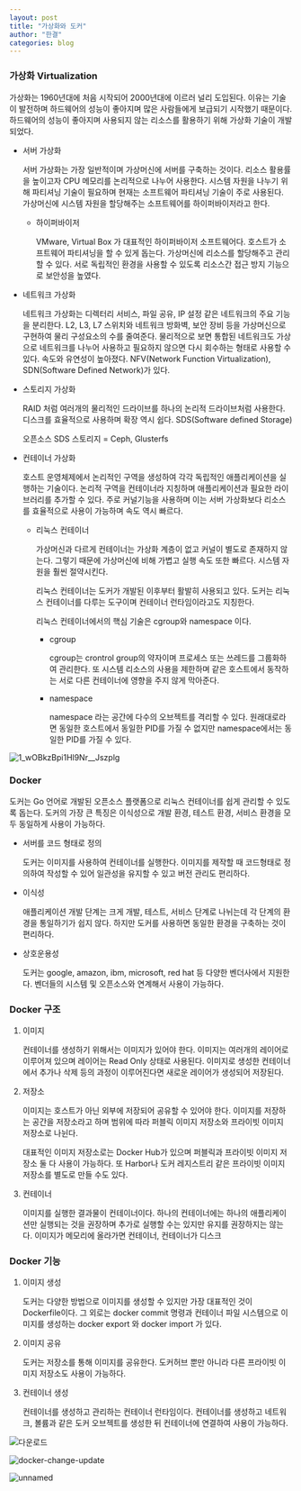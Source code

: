 ```yaml
---
layout: post
title: "가상화와 도커"
author: "한결"
categories: blog
---
```


### 가상화 Virtualization



가상화는 1960년대에 처음 시작되어 2000년대에 이르러 널리 도입된다. 이유는 기술이 발전하며 하드웨어의 성능이 좋아지며 많은 사람들에게 보급되기 시작했기 때문이다. 하드웨어의 성능이 좋아지며 사용되지 않는 리소스를 활용하기 위해 가상화 기술이 개발되었다.

* 서버 가상화

  서버 가상화는 가장 일반적이며 가상머신에 서버를 구축하는 것이다. 리소스 활용률을 높이고자 CPU 메모리를 논리적으로 나누어 사용한다. 시스템 자원을 나누기 위해 파티셔닝 기술이 필요하며 현재는 소프트웨어 파티셔닝 기술이 주로 사용된다. 가상머신에 시스템 자원을 할당해주는 소프트웨어를 하이퍼바이저라고 한다.

  * 하이퍼바이저

    VMware, Virtual Box 가 대표적인 하이퍼바이저 소프트웨어다. 호스트가 소프트웨어 파티셔닝을 할 수 있게 돕는다. 가상머신에 리소스를 할당해주고 관리할 수 있다. 서로 독립적인 환경을 사용할 수 있도록 리소스간 접근 방지 기능으로 보안성을 높였다. 

* 네트워크 가상화

  네트워크 가상화는 디렉터리 서비스, 파일 공유, IP 설정 같은 네트워크의 주요 기능을 분리한다. L2, L3, L7 스위치와 네트워크 방화벽, 보안 장비 등을 가상머신으로 구현하여 물리 구성요소의 수를 줄여준다. 물리적으로 보면 통합된 네트워크도 가상으로 네트워크를 나누어 사용하고 필요하지 않으면 다시 회수하는 형태로 사용할 수 있다. 속도와 유연성이 높아졌다. NFV(Network Function Virtualization), SDN(Software Defined Network)가 있다.

* 스토리지 가상화

  RAID 처럼 여러개의 물리적인 드라이브를 하나의 논리적 드라이브처럼 사용한다. 디스크를 효율적으로 사용하며 확장 역시 쉽다. SDS(Software defined Storage)

  오픈소스 SDS 스토리지 = Ceph, Glusterfs

* 컨테이너 가상화

  호스트 운영체제에서 논리적인 구역을 생성하여 각각 독립적인 애플리케이션을 실행하는 기술이다. 논리적 구역을 컨테이너라 지칭하며 애플리케이션과 필요한 라이브러리를 추가할 수 있다. 주로 커널기능을 사용하며 이는 서버 가상화보다 리소스를 효율적으로 사용이 가능하며 속도 역시 빠르다.

  * 리눅스 컨테이너

    가상머신과 다르게 컨테이너는 가상화 계층이 없고 커널이 별도로 존재하지 않는다. 그렇기 때문에 가상머신에 비해 가볍고 실행 속도 또한 빠르다. 시스템 자원을 훨씬 절약시킨다.

    리눅스 컨테이너는 도커가 개발된 이후부터 활발히 사용되고 있다. 도커는 리눅스 컨테이너를 다루는 도구이며 컨테이너 런타임이라고도 지칭한다.

    리눅스 컨테이너에서의 핵심 기술은 cgroup와 namespace 이다.

    * cgroup

      cgroup는 crontrol group의 약자이며 프로세스 또는 쓰레드를 그룹화하여 관리한다. 또 시스템 리소스의 사용을 제한하며 같은 호스트에서 동작하는 서로 다른 컨테이너에 영향을 주지 않게 막아준다.

    * namespace 

      namespace 라는 공간에 다수의 오브젝트를 격리할 수 있다. 원래대로라면 동일한 호스트에서 동일한 PID를 가질 수 없지만 namespace에서는 동일한 PID를 가질 수 있다.
  
  
![1_wOBkzBpi1Hl9Nr__Jszplg](https://user-images.githubusercontent.com/69098825/90334080-fcdcab80-e005-11ea-9f0d-917577a0cb0a.png)
  
  
  
### Docker

도커는 Go 언어로 개발된 오픈소스 플랫폼으로 리눅스 컨테이너를 쉽게 관리할 수 있도록 돕는다. 도커의 가장 큰 특징은 이식성으로 개발 환경, 테스트 환경, 서비스 환경을 모두 동일하게 사용이 가능하다.

* 서버를 코드 형태로 정의

  도커는 이미지를 사용하여 컨테이너를 실행한다. 이미지를 제작할 때 코드형태로 정의하여 작성할 수 있어 일관성을 유지할 수 있고 버전 관리도 편리하다.

* 이식성

  애플리케이션 개발 단계는 크게 개발, 테스트, 서비스 단계로 나뉘는데 각 단계의 환경을 통일하기가 쉽지 않다. 하지만 도커를 사용하면 동일한 환경을 구축하는 것이 편리하다.

* 상호운용성

  도커는 google, amazon, ibm, microsoft, red hat 등 다양한 벤더사에서 지원한다. 벤더들의 시스템 및 오픈소스와 연계해서 사용이 가능하다.



### Docker 구조

1. 이미지

   컨테이너를 생성하기 위해서는 이미지가 있어야 한다. 이미지는 여러개의 레이어로 이루어져 있으며 레이어는 Read Only 상태로 사용된다. 이미지로 생성한 컨테이너에서 추가나 삭제 등의 과정이 이루어진다면 새로운 레이어가 생성되어 저장된다. 

2. 저장소

   이미지는 호스트가 아닌 외부에 저장되어 공유할 수 있어야 한다. 이미지를 저장하는 공간을 저장소라고 하며 범위에 따라 퍼블릭 이미지 저장소와 프라이빗 이미지 저장소로 나뉜다.

   대표적인 이미지 저장소로는 Docker Hub가 있으며 퍼블릭과 프라이빗 이미지 저장소 둘 다 사용이 가능하다. 또 Harbor나 도커 레지스트리 같은 프라이빗 이미지 저장소를 별도로 만들 수도 있다. 

3. 컨테이너

   이미지를 실행한 결과물이 컨테이너이다. 하나의 컨테이너에는 하나의 애플리케이션만 실행되는 것을 권장하며 추가로 실행할 수는 있지만 유지를 권장하지는 않는다. 이미지가 메모리에 올라가면 컨테이너, 컨테이너가 디스크



### Docker 기능

1. 이미지 생성

   도커는 다양한 방법으로 이미지를 생성할 수 있지만 가장 대표적인 것이 Dockerfile이다. 그 외로는 docker commit 명령과 컨테이너 파일 시스템으로 이미지를 생성하는 docker export 와 docker import 가 있다.

2. 이미지 공유

   도커는 저장소를 통해 이미지를 공유한다. 도커허브 뿐만 아니라 다른 프라이빗 이미지 저장소도 사용이 가능하다.

3. 컨테이너 생성

   컨테이너를 생성하고 관리하는 컨테이너 런타임이다. 컨테이너를 생성하고 네트워크, 볼륨과 같은 도커 오브젝트를 생성한 뒤 컨테이너에 연결하여 사용이 가능하다.

   

![다운로드](https://user-images.githubusercontent.com/69098825/90334143-53e28080-e006-11ea-82f3-8a5b6ce8b07c.png)  
  
   
![docker-change-update](https://user-images.githubusercontent.com/69098825/90334145-58a73480-e006-11ea-9bb1-ec160ce5e621.png)  
  
    
![unnamed](https://user-images.githubusercontent.com/69098825/90334148-5a70f800-e006-11ea-9018-0ebde3447e39.png)  
  
  



